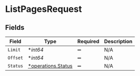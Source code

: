 # ListPagesRequest


## Fields

| Field                                                          | Type                                                           | Required                                                       | Description                                                    |
| -------------------------------------------------------------- | -------------------------------------------------------------- | -------------------------------------------------------------- | -------------------------------------------------------------- |
| `Limit`                                                        | **int64*                                                       | :heavy_minus_sign:                                             | N/A                                                            |
| `Offset`                                                       | **int64*                                                       | :heavy_minus_sign:                                             | N/A                                                            |
| `Status`                                                       | [*operations.Status](../../../pkg/models/operations/status.md) | :heavy_minus_sign:                                             | N/A                                                            |